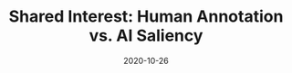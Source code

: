 ---
title: "Shared Interest: Human Annotation vs. AI Saliency"
authors:
  - key: angieboggust
  - key: benhoover
  - key: arvindsatya
  - key: hendrikstrobelt
venue: visxai
type: workshop
date: 2020-10-26
first_author: true
links:
  - name: Project
    icon: project
    url: http://vis.csail.mit.edu/pubs/shared-interest/
---